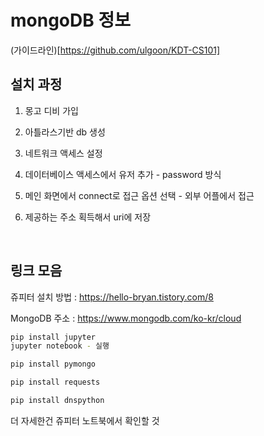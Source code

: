# mongoDB 정보

(가이드라인)[https://github.com/ulgoon/KDT-CS101]

## 설치 과정

1. 몽고 디비 가입

2. 아틀라스기반 db 생성

3. 네트워크 액세스 설정

4. 데이터베이스 액세스에서 유저 추가 - password 방식

5. 메인 화면에서 connect로 접근 옵션 선택 - 외부 어플에서 접근

6. 제공하는 주소 획득해서 uri에 저장

<br>

## 링크 모음

쥬피터 설치 방법 : https://hello-bryan.tistory.com/8

MongoDB 주소 : https://www.mongodb.com/ko-kr/cloud

``` bash
pip install jupyter
jupyter notebook - 실행

pip install pymongo

pip install requests

pip install dnspython
```

더 자세한건 쥬피터 노트북에서 확인할 것

<br>

